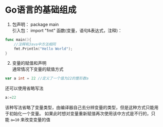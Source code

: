 # Go语言的基础组成
1. 包声明： package main  
引入包： import "fmt" 
函数(变量，语句&表达式，注释)：

```go
func main(){
	//注释和Java中方法相同
	fmt.Println("Hello World");
}
```
2. 变量的赋值和声明  
通常情况下变量的赋值方式
```go
var a int = 22 //定义了一个值为22的整形数a
```

还可以使用省略写法
```go
a:=22
```
该种写法省略了变量类型，由编译器自己去分辨变量的类型，但是这种方式只能用于初始化一个变量。
如果此时想对变量重新赋值再次使用该中方式是不行的，只能 `a=10` 来改变变量的值 
